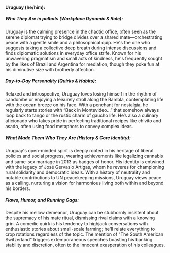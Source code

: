 #### Uruguay (he/him):  

##### Who They Are in *polbots* (Workplace Dynamic & Role):  
Uruguay is the calming presence in the chaotic office, often seen as the serene diplomat trying to bridge divides over a shared mate—orchestrating peace with a gentle smile and a philosophical quip. He's the one who suggests taking a collective deep breath during intense discussions and finds diplomatic solutions in everyday office strife. Known for his unwavering pragmatism and small acts of kindness, he's frequently sought by the likes of Brazil and Argentina for mediation, though they poke fun at his diminutive size with brotherly affection.

##### Day-to-Day Personality (Quirks & Habits):  
Relaxed and introspective, Uruguay loves losing himself in the rhythm of candombe or enjoying a leisurely stroll along the Rambla, contemplating life with the ocean breeze on his face. With a penchant for nostalgia, he regularly starts stories with “Back in Montevideo…” that somehow always loop back to tango or the rustic charm of gaucho life. He’s also a culinary aficionado who takes pride in perfecting traditional recipes like chivito and asado, often using food metaphors to convey complex ideas. 

##### What Made Them Who They Are (History & Core Identity):  
Uruguay's open-minded spirit is deeply rooted in his heritage of liberal policies and social progress, wearing achievements like legalizing cannabis and same-sex marriage in 2013 as badges of honor. His identity is entwined with the legacy of José Gervasio Artigas, whom he reveres for championing rural solidarity and democratic ideals. With a history of neutrality and notable contributions to UN peacekeeping missions, Uruguay views peace as a calling, nurturing a vision for harmonious living both within and beyond his borders.

##### Flaws, Humor, and Running Gags:  
Despite his mellow demeanor, Uruguay can be stubbornly insistent about the supremacy of his mate ritual, dismissing rival claims with a knowing grin. A comedic quirk is his tendency to highjack conversations with enthusiastic stories about small-scale farming; he'll relate everything to crop rotations regardless of the topic. The mention of "The South American Switzerland" triggers extemporaneous speeches boasting his banking stability and discretion, often to the innocent exasperation of his colleagues.
